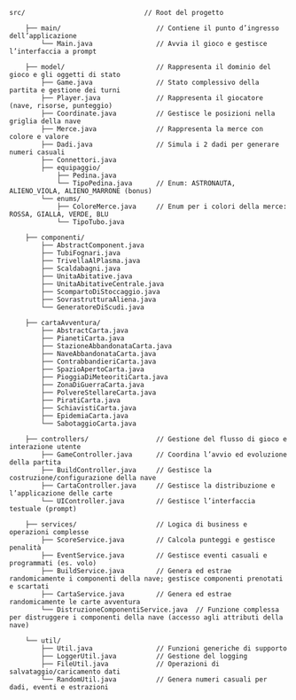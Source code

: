     src/                              // Root del progetto

        ├── main/                        // Contiene il punto d’ingresso dell’applicazione
            └── Main.java                // Avvia il gioco e gestisce l’interfaccia a prompt
        
        ├── model/                       // Rappresenta il dominio del gioco e gli oggetti di stato
            ├── Game.java                // Stato complessivo della partita e gestione dei turni
            ├── Player.java              // Rappresenta il giocatore (nave, risorse, punteggio)
            ├── Coordinate.java          // Gestisce le posizioni nella griglia della nave
            ├── Merce.java               // Rappresenta la merce con colore e valore
            ├── Dadi.java                // Simula i 2 dadi per generare numeri casuali
            ├── Connettori.java
            ├── equipaggio/
                ├── Pedina.java
                └── TipoPedina.java      // Enum: ASTRONAUTA, ALIENO_VIOLA, ALIENO_MARRONE (bonus)
            └── enums/
                ├── ColoreMerce.java     // Enum per i colori della merce: ROSSA, GIALLA, VERDE, BLU
                └── TipoTubo.java

        ├── componenti/
            ├── AbstractComponent.java
            ├── TubiFognari.java
            ├── TrivellaAlPlasma.java
            ├── Scaldabagni.java
            ├── UnitaAbitative.java
            ├── UnitaAbitativeCentrale.java
            ├── ScompartoDiStoccaggio.java
            ├── SovrastrutturaAliena.java
            └── GeneratoreDiScudi.java

        ├── cartaAvventura/
            ├── AbstractCarta.java
            ├── PianetiCarta.java
            ├── StazioneAbbandonataCarta.java
            ├── NaveAbbandonataCarta.java
            ├── ContrabbandieriCarta.java
            ├── SpazioApertoCarta.java
            ├── PioggiaDiMeteoritiCarta.java
            ├── ZonaDiGuerraCarta.java
            ├── PolvereStellareCarta.java
            ├── PiratiCarta.java
            ├── SchiavistiCarta.java
            ├── EpidemiaCarta.java
            └── SabotaggioCarta.java

        ├── controllers/                 // Gestione del flusso di gioco e interazione utente
            ├── GameController.java      // Coordina l’avvio ed evoluzione della partita
            ├── BuildController.java     // Gestisce la costruzione/configurazione della nave
            ├── CartaController.java     // Gestisce la distribuzione e l’applicazione delle carte
            └── UIController.java        // Gestisce l’interfaccia testuale (prompt)

        ├── services/                    // Logica di business e operazioni complesse
            ├── ScoreService.java        // Calcola punteggi e gestisce penalità
            ├── EventService.java        // Gestisce eventi casuali e programmati (es. volo)
            ├── BuildService.java        // Genera ed estrae randomicamente i componenti della nave; gestisce componenti prenotati e scartati
            ├── CartaService.java        // Genera ed estrae randomicamente le carte avventura
            └── DistruzioneComponentiService.java  // Funzione complessa per distruggere i componenti della nave (accesso agli attributi della nave)

        └── util/
            ├── Util.java                // Funzioni generiche di supporto
            ├── LoggerUtil.java          // Gestione del logging
            ├── FileUtil.java            // Operazioni di salvataggio/caricamento dati
            └── RandomUtil.java          // Genera numeri casuali per dadi, eventi e estrazioni
